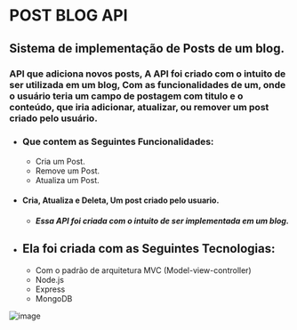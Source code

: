 <h1> POST BLOG API </h1>
<h2> Sistema de implementação de Posts de um blog.</h2>



<h3> API que adiciona novos posts, A API foi criado com o intuito de ser utilizada em um blog, Com as funcionalidades de um, onde o usuário teria um campo de postagem com titulo e o conteúdo, que iria adicionar, atualizar, ou remover um post criado pelo usuário.</h3>
 
- <h3>Que contem as Seguintes Funcionalidades:</h3>
  
  
    -  Cria um Post.  
    -  Remove um Post. 
    -  Atualiza um Post. 
  
- <h4>  Cria, Atualiza e Deleta, Um post criado pelo usuario. </h4>
  
  
  - <h5>Essa API foi criada com o intuito de ser implementada em um blog. </h5>

- <h2>Ela foi criada com as Seguintes Tecnologias:</h2>
  
     -  Com o padrão de arquitetura MVC (Model-view-controller) 
     -  Node.js
     -  Express
     -  MongoDB
    

![image](https://user-images.githubusercontent.com/88260644/168396354-ce43a489-8cdd-481e-827c-c2aa1577d7fc.png)
